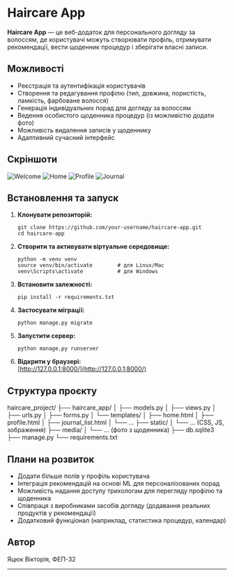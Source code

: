 # Haircare App

**Haircare App** — це веб-додаток для персонального догляду за волоссям, де користувачі можуть створювати профіль, отримувати рекомендації, вести щоденник процедур і зберігати власні записи.

## Можливості

- Реєстрація та аутентифікація користувачів
- Створення та редагування профілю (тип, довжина, пористість, ламкість, фарбоване волосся)
- Генерація індивідуальних порад для догляду за волоссям
- Ведення особистого щоденника процедур (із можливістю додати фото)
- Можливість видалення записів у щоденнику
- Адаптивний сучасний інтерфейс

## Скріншоти

![Welcome](screenshots/welcome.png)
![Home](screenshots/home.png)
![Profile](screenshots/profile.png)
![Journal](screenshots/journal.png)

## Встановлення та запуск

1. **Клонувати репозиторій:**
    ```
    git clone https://github.com/your-username/haircare-app.git
    cd haircare-app
    ```

2. **Створити та активувати віртуальне середовище:**
    ```
    python -m venv venv
    source venv/bin/activate        # для Linux/Mac
    venv\Scripts\activate           # для Windows
    ```

3. **Встановити залежності:**
    ```
    pip install -r requirements.txt
    ```

4. **Застосувати міграції:**
    ```
    python manage.py migrate
    ```

5. **Запустити сервер:**
    ```
    python manage.py runserver
    ```

6. **Відкрити у браузері:**  
   [http://127.0.0.1:8000/](http://127.0.0.1:8000/)

## Структура проєкту

haircare_project/
├── haircare_app/
│ ├── models.py
│ ├── views.py
│ ├── urls.py
│ ├── forms.py
│ └── templates/
│ ├── home.html
│ ├── profile.html
│ ├── journal_list.html
│ └── ...
├── static/
│ └── ... (CSS, JS, зображення)
├── media/
│ └── ... (фото з щоденника)
├── db.sqlite3
├── manage.py
└── requirements.txt


## Плани на розвиток

- Додати більше полів у профіль користувача
- Інтеграція рекомендацій на основі ML для персоналізованих порад
- Можливість надання доступу трихологам для перегляду профілю та щоденника
- Співпраця з виробниками засобів догляду (додавання реальних продуктів у рекомендації)
- Додатковий функціонал (наприклад, статистика процедур, календар)

## Автор

Яцюк Вікторія, ФЕП-32

---


